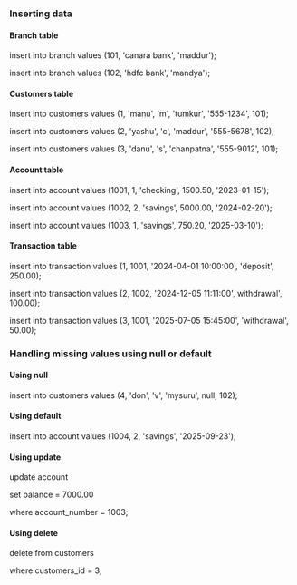 ### Inserting data

#### 

#### Branch table



insert into branch values (101, 'canara bank', 'maddur');

insert into branch values (102, 'hdfc bank', 'mandya');

#### 

#### Customers table



insert into customers values (1, 'manu', 'm', 'tumkur', '555-1234', 101);

insert into customers values (2, 'yashu', 'c', 'maddur', '555-5678', 102);

insert into customers values (3, 'danu', 's', 'chanpatna', '555-9012', 101);

#### 

#### Account table



insert into account values (1001, 1, 'checking', 1500.50, '2023-01-15');

insert into account values (1002, 2, 'savings', 5000.00, '2024-02-20');

insert into account values (1003, 1, 'savings', 750.20, '2025-03-10');



#### Transaction table



insert into transaction values (1, 1001, '2024-04-01 10:00:00', 'deposit', 250.00);

insert into transaction values (2, 1002, '2024-12-05 11:11:00', withdrawal', 100.00);

insert into transaction values (3, 1001, '2025-07-05 15:45:00', 'withdrawal', 50.00);





### Handling missing values using null or default

#### 

#### Using null



insert into customers values (4, 'don', 'v', 'mysuru', null, 102);



#### Using default



insert into account values (1004, 2, 'savings', '2025-09-23');



#### Using update



update account

set balance = 7000.00

where account\_number = 1003;



#### Using delete



delete from customers

where customers\_id = 3;





















